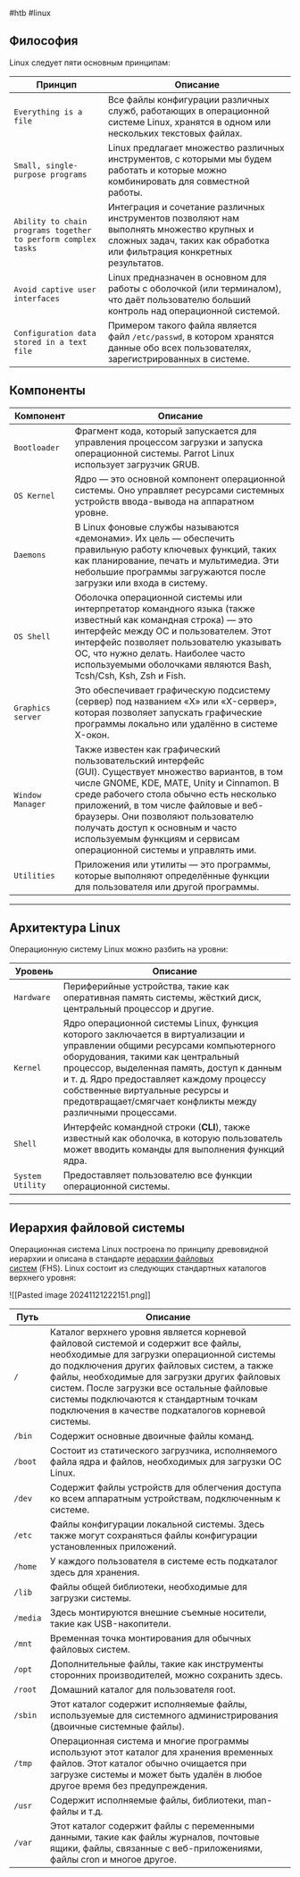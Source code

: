 #htb #linux 

## Философия

Linux следует пяти основным принципам:

| **Принцип**                                                   | **Описание**                                                                                                                                                        |
| ------------------------------------------------------------- | ------------------------------------------------------------------------------------------------------------------------------------------------------------------- |
| `Everything is a file`                                        | Все файлы конфигурации различных служб, работающих в операционной системе Linux, хранятся в одном или нескольких текстовых файлах.                                  |
| `Small, single-purpose programs`                              | Linux предлагает множество различных инструментов, с которыми мы будем работать и которые можно комбинировать для совместной работы.                                |
| `Ability to chain programs together to perform complex tasks` | Интеграция и сочетание различных инструментов позволяют нам выполнять множество крупных и сложных задач, таких как обработка или фильтрация конкретных результатов. |
| `Avoid captive user interfaces`                               | Linux предназначен в основном для работы с оболочкой (или терминалом), что даёт пользователю больший контроль над операционной системой.                            |
| `Configuration data stored in a text file`                    | Примером такого файла является файл `/etc/passwd`, в котором хранятся данные обо всех пользователях, зарегистрированных в системе.                                  |

## Компоненты

|**Компонент**|**Описание**|
|---|---|
|`Bootloader`|Фрагмент кода, который запускается для управления процессом загрузки и запуска операционной системы. Parrot Linux использует загрузчик GRUB.|
|`OS Kernel`|Ядро — это основной компонент операционной системы. Оно управляет ресурсами системных устройств ввода-вывода на аппаратном уровне.|
|`Daemons`|В Linux фоновые службы называются «демонами». Их цель — обеспечить правильную работу ключевых функций, таких как планирование, печать и мультимедиа. Эти небольшие программы загружаются после загрузки или входа в систему.|
|`OS Shell`|Оболочка операционной системы или интерпретатор командного языка (также известный как командная строка) — это интерфейс между ОС и пользователем. Этот интерфейс позволяет пользователю указывать ОС, что нужно делать. Наиболее часто используемыми оболочками являются Bash, Tcsh/Csh, Ksh, Zsh и Fish.|
|`Graphics server`|Это обеспечивает графическую подсистему (сервер) под названием «X» или «X-сервер», которая позволяет запускать графические программы локально или удалённо в системе X-окон.|
|`Window Manager`|Также известен как графический пользовательский интерфейс (GUI). Существует множество вариантов, в том числе GNOME, KDE, MATE, Unity и Cinnamon. В среде рабочего стола обычно есть несколько приложений, в том числе файловые и веб-браузеры. Они позволяют пользователю получать доступ к основным и часто используемым функциям и сервисам операционной системы и управлять ими.|
|`Utilities`|Приложения или утилиты — это программы, которые выполняют определённые функции для пользователя или другой программы.|

---

## Архитектура Linux

Операционную систему Linux можно разбить на уровни:

|**Уровень**|**Описание**|
|---|---|
|`Hardware`|Периферийные устройства, такие как оперативная память системы, жёсткий диск, центральный процессор и другие.|
|`Kernel`|Ядро операционной системы Linux, функция которого заключается в виртуализации и управлении общими ресурсами компьютерного оборудования, такими как центральный процессор, выделенная память, доступ к данным и т. д. Ядро предоставляет каждому процессу собственные виртуальные ресурсы и предотвращает/смягчает конфликты между различными процессами.|
|`Shell`|Интерфейс командной строки (**CLI**), также известный как оболочка, в которую пользователь может вводить команды для выполнения функций ядра.|
|`System Utility`|Предоставляет пользователю все функции операционной системы.|

---

## Иерархия файловой системы

Операционная система Linux построена по принципу древовидной иерархии и описана в стандарте [иерархии файловых систем](http://www.pathname.com/fhs/) (FHS). Linux состоит из следующих стандартных каталогов верхнего уровня:

![[Pasted image 20241121222151.png]]

| **Путь** | **Описание**                                                                                                                                                                                                                                                                                                                                                                 |
| -------- | ---------------------------------------------------------------------------------------------------------------------------------------------------------------------------------------------------------------------------------------------------------------------------------------------------------------------------------------------------------------------------- |
| `/`      | Каталог верхнего уровня является корневой файловой системой и содержит все файлы, необходимые для загрузки операционной системы до подключения других файловых систем, а также файлы, необходимые для загрузки других файловых систем. После загрузки все остальные файловые системы подключаются к стандартным точкам подключения в качестве подкаталогов корневой системы. |
| `/bin`   | Содержит основные двоичные файлы команд.                                                                                                                                                                                                                                                                                                                                     |
| `/boot`  | Состоит из статического загрузчика, исполняемого файла ядра и файлов, необходимых для загрузки ОС Linux.                                                                                                                                                                                                                                                                     |
| `/dev`   | Содержит файлы устройств для облегчения доступа ко всем аппаратным устройствам, подключенным к системе.                                                                                                                                                                                                                                                                      |
| `/etc`   | Файлы конфигурации локальной системы. Здесь также могут сохраняться файлы конфигурации установленных приложений.                                                                                                                                                                                                                                                             |
| `/home`  | У каждого пользователя в системе есть подкаталог здесь для хранения.                                                                                                                                                                                                                                                                                                         |
| `/lib`   | Файлы общей библиотеки, необходимые для загрузки системы.                                                                                                                                                                                                                                                                                                                    |
| `/media` | Здесь монтируются внешние съемные носители, такие как USB-накопители.                                                                                                                                                                                                                                                                                                        |
| `/mnt`   | Временная точка монтирования для обычных файловых систем.                                                                                                                                                                                                                                                                                                                    |
| `/opt`   | Дополнительные файлы, такие как инструменты сторонних производителей, можно сохранить здесь.                                                                                                                                                                                                                                                                                 |
| `/root`  | Домашний каталог для пользователя root.                                                                                                                                                                                                                                                                                                                                      |
| `/sbin`  | Этот каталог содержит исполняемые файлы, используемые для системного администрирования (двоичные системные файлы).                                                                                                                                                                                                                                                           |
| `/tmp`   | Операционная система и многие программы используют этот каталог для хранения временных файлов. Этот каталог обычно очищается при загрузке системы и может быть удалён в любое другое время без предупреждения.                                                                                                                                                               |
| `/usr`   | Содержит исполняемые файлы, библиотеки, man-файлы и т.д.                                                                                                                                                                                                                                                                                                                     |
| `/var`   | Этот каталог содержит файлы с переменными данными, такие как файлы журналов, почтовые ящики, файлы, связанные с веб-приложениями, файлы cron и многое другое.                                                                                                                                                                                                                |